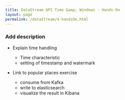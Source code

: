 ```yaml
---
title: DataStream API Time &amp; Windows - Hands-On
layout: page
permalink: /dataStream/4-handsOn.html
---
```


### **Add description**

* Explain time handling
  * Time characteristic
  * setting of timestamp and watermark

* Link to popular places exercise
  * consume from Kafka
  * write to elasticsearch
  * visualize the result in Kibana